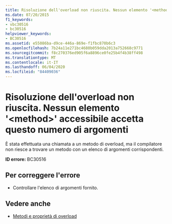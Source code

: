 ```yaml
---
title: Risoluzione dell'overload non riuscita. Nessun elemento '<method>' accessibile accetta questo numero di argomenti
ms.date: 07/20/2015
f1_keywords:
- vbc30516
- bc30516
helpviewer_keywords:
- BC30516
ms.assetid: e55086ba-d9ce-446a-869e-f1fbc870b6c3
ms.openlocfilehash: 7b24a11e271bc4680b059dda2013a752668c9771
ms.sourcegitcommit: f8c270376ed905f6a8896ce0fe25b4f4b38ff498
ms.translationtype: MT
ms.contentlocale: it-IT
ms.lasthandoff: 06/04/2020
ms.locfileid: "84409036"
---
```

# <a name="overload-resolution-failed-because-no-accessible-method-accepts-this-number-of-arguments"></a>Risoluzione dell'overload non riuscita. Nessun elemento '\<method>' accessibile accetta questo numero di argomenti
È stata effettuata una chiamata a un metodo di overload, ma il compilatore non riesce a trovare un metodo con un elenco di argomenti corrispondenti.  
  
 **ID errore:** BC30516  
  
## <a name="to-correct-this-error"></a>Per correggere l'errore  
  
- Controllare l'elenco di argomenti fornito.  
  
## <a name="see-also"></a>Vedere anche

- [Metodi e proprietà di overload](../programming-guide/language-features/objects-and-classes/overloaded-properties-and-methods.md)
